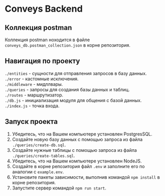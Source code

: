 # Conveys Backend

## Коллекция postman
Коллекция postman ноходится в файле `conveys_db.postman_collection.json` в корне репозитория.

## Навигация по проекту
`./entities` - сущности для отправления запросов в базу данных.  
`./error` - кастомные исключения.  
`./middleware` - мидллвары.  
`./queries` - запросы для создания базы данных и таблиц.  
`./routes` - маршрутизатор.  
`./db.js` - инициализация модуля для общения с базой данных.  
`./index.js` - точка входа.

## Запуск проекта
1. Убедитесь, что на Вашем компьютере установлен PostgresSQL.
2. Создайте новую базу данных с помощью запроса из файла `./queries/create-db.sql`.
3. Создайте нужные таблицы с помощью запроса из файла `./queries/create-tables.sql`.
4. Убедитесь, что на Вашем компьютере установлен NodeJS.
5. Создайте в корне репозитория файл `.env` и заполните его по аналогии с `example.env`.
6. Установите пакеты зависимости, выполнив командой `npm install` в корне репозитория.
7. Запустите сервер командой `npm run start`.